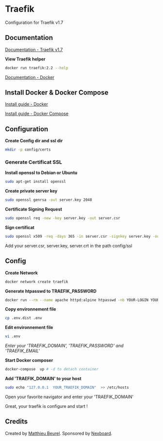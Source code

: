 # Traefik

Configuration for Traefik v1.7

## Documentation

[Documentation - Traefik v1.7](https://docs.traefik.io/v1.7)

**View Traefik helper**
```bash
docker run traefik:2.2 --help
```

[Documentation - Docker](https://docs.docker.com/)

## Install Docker & Docker Compose
[Install guide - Docker](https://docs.docker.com/engine/install/)

[Install guide - Docker Compose](https://docs.docker.com/compose/install/) 

## Configuration

**Create Config dir and ssl dir**
```bash
mkdir -p config/certs
```

### Generate Certificat SSL

**Install openssl to Debian or Ubuntu**
```bash
sudo apt-get install openssl
```

**Create private server key**
```bash
sudo openssl genrsa -out server.key 2048
```

**Certificate Signing Request**
```bash
sudo openssl req -new -key server.key -out server.csr
```

**Sign certificat**
```bash
sudo openssl x509 -req -days 365 -in server.csr -signkey server.key -out server.crt
```

Add your server.csr, server.key, server.crt in the path config/ssl

## Config

**Create Network**
```bash
docker network create traefik
```

**Generate htpasswd to TRAEFIK_PASSWORD**
```bash
docker run --rm --name apache httpd:alpine htpasswd -nb YOUR-LOGIN YOUR-PASSWORD
```

**Copy environnement file**
```bash
cp .env.dist .env
```

**Edit environnement file**
```bash
vi .env
```
_Enter your 'TRAEFIK_DOMAIN', 'TRAEFIK_PASSWORD' and 'TRAEFIK_EMAIL'_

**Start Docker composer**
```bash
docker-compose  up # -d to detach container
```

**Add 'TRAEFIK_DOMAIN' to your host**
```bash
sudo echo "127.0.0.1  YOUR_TRAEFIK_DOMAIN"  >> /etc/hosts
```

Open your favorite navigator and enter your 'TRAEFIK_DOMAIN'

Great, your traefik is configure and start !


## Credits

Created by [Matthieu Beurel](https://www.mbeurel.com). Sponsored by [Nexboard](https://www.nexboard.fr).